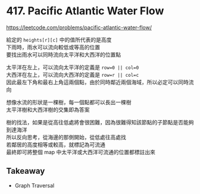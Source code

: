 # 417. Pacific Atlantic Water Flow

<https://leetcode.com/problems/pacific-atlantic-water-flow/>

給定的 `heights[r][c]` 中的值所代表的是高度  
下雨時，雨水可以流向較低或等高的位置  
要找出雨水可以同時流向太平洋和大西洋的位置點

太平洋在左上，可以流向太平洋的定義是 `row=0 || col=0`  
大西洋在左上，可以流向大西洋的定義是 `row=r || col=c`  
因此最左下角和最右上角這兩個點，由於同時鄰近兩個海域，所以必定可以同時流向

想像水流的形狀是一棵樹，每一個點都可以長出一棵樹  
太平洋樹和大西洋樹的交集即為答案

樹的找法，如果是從高往低處將會很困難，因為很難得知該節點的子節點是否能夠到達海洋  
所以反向思考，從海邊的那側開始，從低處往高處找  
若鄰居的高度相等或較高，就標記為可流通  
最終即可將整個 map 中太平洋或大西洋可流通的位置都標註出來

## Takeaway

- Graph Traversal
